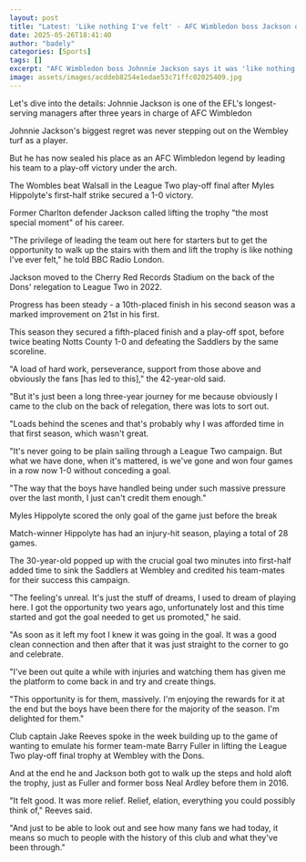 ```yaml
---
layout: post
title: "Latest: 'Like nothing I've felt' - AFC Wimbledon boss Jackson on play-off win"
date: 2025-05-26T18:41:40
author: "badely"
categories: [Sports]
tags: []
excerpt: "AFC Wimbledon boss Johnnie Jackson says it was 'like nothing he's ever felt' to win promotion at Wembley."
image: assets/images/acddeb8254e1edae53c71ffc02025409.jpg
---
```


Let's dive into the details: Johnnie Jackson is one of the EFL's longest-serving managers after three years in charge of AFC Wimbledon

Johnnie Jackson's biggest regret was never stepping out on the Wembley turf as a player. 

But he has now sealed his place as an AFC Wimbledon legend by leading his team to a play-off victory under the arch.

The Wombles beat Walsall in the League Two play-off final after Myles Hippolyte's first-half strike secured a 1-0 victory.

Former Charlton defender Jackson called lifting the trophy "the most special moment" of his career.

"The privilege of leading the team out here for starters but to get the opportunity to walk up the stairs with them and lift the trophy is like nothing I've ever felt," he told BBC Radio London.

Jackson moved to the Cherry Red Records Stadium on the back of the Dons' relegation to League Two in 2022.

Progress has been steady - a 10th-placed finish in his second season was a marked improvement on 21st in his first.

This season they secured a fifth-placed finish and a play-off spot, before twice beating Notts County 1-0 and defeating the Saddlers by the same scoreline.

"A load of hard work, perseverance, support from those above and obviously the fans [has led to this]," the 42-year-old said. 

"But it's just been a long three-year journey for me because obviously I came to the club on the back of relegation, there was lots to sort out.

"Loads behind the scenes and that's probably why I was afforded time in that first season, which wasn't great.

"It's never going to be plain sailing through a League Two campaign. But what we have done, when it's mattered, is we've gone and won four games in a row now 1-0 without conceding a goal.

"The way that the boys have handled being under such massive pressure over the last month, I just can't credit them enough."

Myles Hippolyte scored the only goal of the game just before the break

Match-winner Hippolyte has had an injury-hit season, playing a total of 28 games.

The 30-year-old popped up with the crucial goal two minutes into first-half added time to sink the Saddlers at Wembley and credited his team-mates for their success this campaign.

"The feeling's unreal. It's just the stuff of dreams, I used to dream of playing here. I got the opportunity two years ago, unfortunately lost and this time started and got the goal needed to get us promoted," he said.

"As soon as it left my foot I knew it was going in the goal. It was a good clean connection and then after that it was just straight to the corner to go and celebrate.

"I've been out quite a while with injuries and watching them has given me the platform to come back in and try and create things.

"This opportunity is for them, massively. I'm enjoying the rewards for it at the end but the boys have been there for the majority of the season. I'm delighted for them."

Club captain Jake Reeves spoke in the week building up to the game of wanting to emulate his former team-mate Barry Fuller in lifting the League Two play-off final trophy at Wembley with the Dons.

And at the end he and Jackson both got to walk up the steps and hold aloft the trophy, just as Fuller and former boss Neal Ardley before them in 2016.

"It felt good. It was more relief. Relief, elation, everything you could possibly think of," Reeves said.

"And just to be able to look out and see how many fans we had today, it means so much to people with the history of this club and what they've been through."

